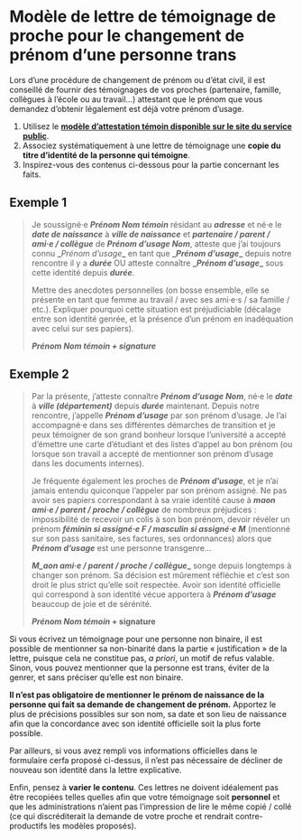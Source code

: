 # Modèle de lettre de témoignage de proche pour le changement de prénom d’une personne trans

Lors d’une procédure de changement de prénom ou d’état civil, il est conseillé de fournir des témoignages de vos proches (partenaire, famille, collègues à l’école ou au travail…) attestant que le prénom que vous demandez d’obtenir légalement est déjà votre prénom d’usage.

1. Utilisez le **[modèle d’attestation témoin disponible sur le site du service public](https://www.service-public.fr/particuliers/vosdroits/R11307)**.
2. Associez systématiquement à une lettre de témoignage une **copie du titre d’identité de la personne qui témoigne**.
3. Inspirez-vous des contenus ci-dessous pour la partie concernant les faits.

## Exemple 1

> Je soussigné·e **_Prénom Nom témoin_** résidant au _**adresse**_ et né·e le _**date de naissance**_ à _**ville de naissance**_ et _**partenaire / parent / ami·e / collègue**_ de **_Prénom d’usage Nom_**, atteste que j’ai toujours connu **_**_Prénom d’usage_**_** en tant que **_**_**_Prénom d’usage_**_**_** depuis notre rencontre il y a **_durée_** OU atteste connaître **_**_**_Prénom d’usage_**_**_** sous cette identité depuis **_durée_**.
> 
> Mettre des anecdotes personnelles (on bosse ensemble, elle se présente en tant que femme au travail / avec ses ami·e·s / sa famille / etc.). Expliquer pourquoi cette situation est préjudiciable (décalage entre son identité genrée, et la présence d’un prénom en inadéquation avec celui sur ses papiers).
> 
> _**Prénom Nom témoin + signature**_

## Exemple 2

> Par la présente, j’atteste connaître **_Prénom d’usage Nom_**, né·e le **_date_** à **_ville (département)_** depuis **_durée_** maintenant. Depuis notre rencontre, j’appelle **_Prénom d’usage_** par son prénom d’usage. Je l’ai accompagné·e dans ses différentes démarches de transition et je peux témoigner de son grand bonheur lorsque l’université a accepté d’émettre une carte d’étudiant et des listes d’appel au bon prénom (ou lorsque son travail a accepté de mentionner son prénom d’usage dans les documents internes).
> 
> Je fréquente également les proches de **_Prénom d’usage_**, et je n’ai jamais entendu quiconque l’appeler par son prénom assigné. Ne pas avoir ses papiers correspondant à sa vraie identité cause à **_maon ami·e / parent / proche / collègue_** de nombreux préjudices : impossibilité de recevoir un colis à son bon prénom, devoir révéler un prénom **_féminin si assigné·e F / masculin si assigné·e M_** (mentionné sur son pass sanitaire, ses factures, ses ordonnances) alors que **_Prénom d’usage_** est une personne transgenre…
> 
> **_M_aon ami·e / parent / proche / collègue__** songe depuis longtemps à changer son prénom. Sa décision est mûrement réfléchie et c’est son droit le plus strict qu’elle soit respectée. Avoir son identité officielle qui correspond à son identité vécue apportera à **_Prénom d’usage_** beaucoup de joie et de sérénité.
> 
> **_Prénom Nom témoin_ + signature**

Si vous écrivez un témoignage pour une personne non binaire, il est possible de mentionner sa non-binarité dans la partie « justification » de la lettre, puisque cela ne constitue pas, _a priori_, un motif de refus valable. Sinon, vous pouvez mentionner que la personne est trans, éviter de la genrer, et sans préciser qu’elle est non binaire.

**Il n’est pas obligatoire de mentionner le prénom de naissance de la personne qui fait sa demande de changement de prénom.** Apportez le plus de précisions possibles sur son nom, sa date et son lieu de naissance afin que la concordance avec son identité officielle soit la plus forte possible.

Par ailleurs, si vous avez rempli vos informations officielles dans le formulaire cerfa proposé ci-dessus, il n’est pas nécessaire de décliner de nouveau son identité dans la lettre explicative.

Enfin, pensez à **varier le contenu**. Ces lettres ne doivent idéalement pas être recopiées telles quelles afin que votre témoignage soit **personnel** et que les administrations n’aient pas l’impression de lire le même copié / collé (ce qui discréditerait la demande de votre proche et rendrait contre-productifs les modèles proposés).